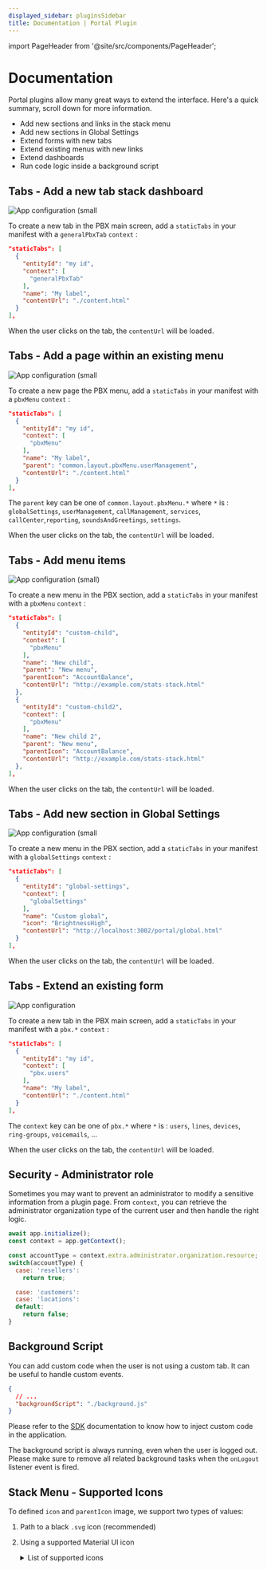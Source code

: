 ```yaml
---
displayed_sidebar: pluginsSidebar
title: Documentation | Portal Plugin
---
```


import PageHeader from '@site/src/components/PageHeader';

<PageHeader title="Portal Plugin" insideContent />

# Documentation

Portal plugins allow many great ways to extend the interface. Here's a quick summary, scroll down for more information.

- Add new sections and links in the stack menu
- Add new sections in Global Settings
- Extend forms with new tabs
- Extend existing menus with new links
- Extend dashboards
- Run code logic inside a background script

## Tabs - Add a new tab stack dashboard

![App configuration (small](/img/plugins/ui/portal/portal-pbx-home-tab.png)

To create a new tab in the PBX main screen, add a `staticTabs` in your manifest with a `generalPbxTab` `context` :
```json
"staticTabs": [
  {
    "entityId": "my id",
    "context": [
      "generalPbxTab"
    ],
    "name": "My label",
    "contentUrl": "./content.html"
  }
],
```

When the user clicks on the tab, the `contentUrl` will be loaded.

## Tabs - Add a page within an existing menu

![App configuration (small](/img/plugins/ui/portal/portal-existing-menu.png)

To create a new page the PBX menu, add a `staticTabs` in your manifest with a `pbxMenu` `context` :
```json
"staticTabs": [
  {
    "entityId": "my id",
    "context": [
      "pbxMenu"
    ],
    "name": "My label",
    "parent": "common.layout.pbxMenu.userManagement",
    "contentUrl": "./content.html"
  }
],
```

The `parent` key can be one of `common.layout.pbxMenu.*` where `*` is : `globalSettings`, `userManagement`, `callManagement`, `services`, `callCenter`,`reporting`, `soundsAndGreetings`, `settings`.

When the user clicks on the tab, the `contentUrl` will be loaded.

## Tabs - Add menu items

![App configuration (small)](/img/plugins/ui/portal/portal-pbx-own-menu.png)

To create a new menu in the PBX section, add a `staticTabs` in your manifest with a `pbxMenu` `context` :
```json
"staticTabs": [
  {
    "entityId": "custom-child",
    "context": [
      "pbxMenu"
    ],
    "name": "New child",
    "parent": "New menu",
    "parentIcon": "AccountBalance",
    "contentUrl": "http://example.com/stats-stack.html"
  },
  {
    "entityId": "custom-child2",
    "context": [
      "pbxMenu"
    ],
    "name": "New child 2",
    "parent": "New menu",
    "parentIcon": "AccountBalance",
    "contentUrl": "http://example.com/stats-stack.html"
  },
],
```

When the user clicks on the tab, the `contentUrl` will be loaded.

## Tabs - Add new section in Global Settings

![App configuration (small](/img/plugins/ui/portal/portal-pbx-global-settings.png)

To create a new menu in the PBX section, add a `staticTabs` in your manifest with a `globalSettings` `context` :
```json
"staticTabs": [
  {
    "entityId": "global-settings",
    "context": [
      "globalSettings"
    ],
    "name": "Custom global",
    "icon": "BrightnessHigh",
    "contentUrl": "http://localhost:3002/portal/global.html"
  }
],
```

When the user clicks on the tab, the `contentUrl` will be loaded.

## Tabs - Extend an existing form

![App configuration](/img/plugins/ui/portal/portal-pbx-form.png)

To create a new tab in the PBX main screen, add a `staticTabs` in your manifest with a `pbx.*` `context` :
```json
"staticTabs": [
  {
    "entityId": "my id",
    "context": [
      "pbx.users"
    ],
    "name": "My label",
    "contentUrl": "./content.html"
  }
],
```

The `context` key can be one of `pbx.*` where `*` is : `users`, `lines`, `devices`, `ring-groups`, `voicemails`, ...


When the user clicks on the tab, the `contentUrl` will be loaded.

## Security - Administrator role

Sometimes you may want to prevent an administrator to modify a sensitive information from a plugin page. From `context`, you can retrieve the administrator organization type of the current user and then handle the right logic.

```js
await app.initialize();
const context = app.getContext();

const accountType = context.extra.administrator.organization.resource;
switch(accountType) {
  case: 'resellers':
    return true;

  case: 'customers':
  case: 'locations':
  default:
    return false;
}
```


## Background Script

You can add custom code when the user is not using a custom tab. It can be useful to handle custom events.

```json
{
  // ...
  "backgroundScript": "./background.js"
}
```

Please refer to the [SDK](/docs/sdk-librairies/plugins-js-sdk/plugins-apis) documentation to know how to inject custom code in the application.

The background script is always running, even when the user is logged out. Please make sure to remove all related background tasks when the `onLogout` listener event is fired.

## Stack Menu - Supported Icons

To defined `icon` and `parentIcon` image, we support two types of values:
1. Path to a black `.svg` icon (recommended)
2. Using a supported Material UI icon

    <details>
    <summary>List of supported icons</summary>

    - `Accessibility`
    - `AccountBalance`
    - `AccountBox`
    - `AccountCircle`
    - `Add`
    - `AddCircleOutline`
    - `AddIcCallOutlined`
    - `AndroidSharp`
    - `Apps`
    - `AppSettingsAlt`
    - `ArrowBack`
    - `ArrowDownward`
    - `ArrowDropDown`
    - `ArrowForward`
    - `ArrowForwardIos`
    - `ArrowUpward`
    - `Block`
    - `Bolt`
    - `BrightnessHigh`
    - `BugReport`
    - `Build`
    - `Business`
    - `BusinessOutlined`
    - `CakeOutlined`
    - `CalendarMonth`
    - `Call`
    - `CallEnd`
    - `CallMerge`
    - `Cancel`
    - `CancelOutlined`
    - `Check`
    - `CheckCircle`
    - `CheckCircleOutline`
    - `CheckCircleOutlined`
    - `ChevronLeft`
    - `ChevronRight`
    - `Clear`
    - `Close`
    - `Cloud`
    - `CloudDownload`
    - `Dashboard`
    - `DateRange`
    - `DateRangeOutlined`
    - `Delete`
    - `DeleteOutline`
    - `Description`
    - `DesktopMac`
    - `DesktopWindowsOutlined`
    - `DeviceHub`
    - `DialerSip`
    - `Dialpad`
    - `DirectionsCar`
    - `Done`
    - `DoneAll`
    - `DoneOutlined`
    - `DragHandle`
    - `Edit`
    - `Email`
    - `EmailOutlined`
    - `Equalizer`
    - `Error`
    - `ErrorOutline`
    - `EventSeat`
    - `ExitToApp`
    - `ExpandLess`
    - `ExpandMore`
    - `Extension`
    - `FileCopyOutlined`
    - `FilterList`
    - `FilterTiltShift`
    - `Flag`
    - `FlashOn`
    - `FolderShared`
    - `FormatListBulleted`
    - `GetApp`
    - `Group`
    - `GroupOutlined`
    - `HeadsetMic`
    - `Help`
    - `HelpOutline`
    - `History`
    - `Info`
    - `InfoOutlined`
    - `InsertChart`
    - `InsertDriveFile`
    - `Key`
    - `KeyboardArrowLeft`
    - `KeyboardArrowRight`
    - `KeyboardReturn`
    - `Laptop`
    - `Launch`
    - `LibraryBooks`
    - `LibraryMusic`
    - `List`
    - `LocationOn`
    - `LocationOnOutlined`
    - `Lock`
    - `LockOutlined`
    - `Menu`
    - `MonitorHeart`
    - `MoreHoriz`
    - `MoreVert`
    - `MusicNote`
    - `NavigateNext`
    - `NoteOutlined`
    - `NotificationsNone`
    - `OpenInNew`
    - `People`
    - `PermDataSetting`
    - `Person`
    - `PersonOutlined`
    - `Phone`
    - `PhoneForwarded`
    - `PhoneOutlined`
    - `PieChart`
    - `PlayArrow`
    - `PlaylistAdd`
    - `Public`
    - `Publish`
    - `QueryBuilder`
    - `Receipt`
    - `ReceiptOutlined`
    - `RecordVoiceOver`
    - `Redo`
    - `Refresh`
    - `Remove`
    - `Restore`
    - `RingVolume`
    - `RoomService`
    - `Schedule`
    - `ScheduleOutlined`
    - `Search`
    - `Send`
    - `Settings`
    - `SettingsApplications`
    - `SettingsBackupRestore`
    - `SettingsPhone`
    - `Shuffle`
    - `SignalCellular4Bar`
    - `Smartphone`
    - `SmartphoneOutlined`
    - `Sms`
    - `Speaker`
    - `Star`
    - `Stop`
    - `Storage`
    - `StoreMallDirectory`
    - `SupervisorAccount`
    - `SwapCalls`
    - `Sync`
    - `Timeline`
    - `Toc`
    - `Today`
    - `Transform`
    - `TrendingFlat`
    - `Troubleshoot`
    - `TtyOutlined`
    - `Tune`
    - `Update`
    - `VerifiedUser`
    - `ViewList`
    - `Visibility`
    - `VisibilityOff`
    - `Voicemail`
    - `VolumeDown`
    - `VolumeMute`
    - `VolumeUp`
    - `VpnKey`
    - `VpnLock`
    - `Warning`
    - `Web`
    - `WebAsset`

    </details>
